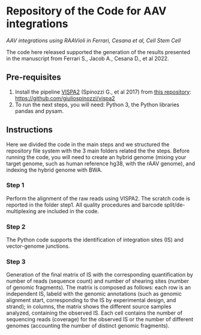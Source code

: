 # Repository of the Code for AAV integrations
_AAV integrations using RAAVioli in Ferrari, Cesana et al, Cell Stem Cell_

The code here released supported the generation of the results presented in the manuscript from Ferrari S., Jacob A., Cesana D., et al 2022.

## Pre-requisites
1. Install the pipeline [VISPA2](https://bmcbioinformatics.biomedcentral.com/articles/10.1186/s12859-017-1937-9) (Spinozzi G., et al 2017) from [this repository](https://github.com/giuliospinozzi/vispa2): https://github.com/giuliospinozzi/vispa2 
2. To run the next steps, you will need: Python 3, the Python libraries pandas and pysam.

## Instructions
Here we divided the code in the main steps and we structured the repository file system with the 3 main folders related the the steps.
Before running the code, you will need to create an hybrid genome (mixing your target genome, such as human reference hg38, with the rAAV genome), and indexing the hybrid genome with BWA.

### Step 1
Perform the alignment of the raw reads using VISPA2. The scratch code is reported in the folder step1. All quality procedures and barcode split/de-multiplexing are included in the code.

### Step 2
The Python code supports the identification of integration sites (IS) and vector-genome junctions.

### Step 3
Generation of the final matrix of IS with the corresponding quantification by number of reads (sequence count) and number of shearing sites (number of genomic fragments). The matrix is composed as follows: each row is an independent IS, labeld with the genomic annotations (such as genomic alignment start, corresponding to the IS by experimental design, and strand); in columns, the matrix shows the different source samples analyzed, containing the observed IS. Each cell contains the number of sequencing reads (coverage) for the observed IS or the number of different genomes (accounting the number of distinct genomic fragments).
